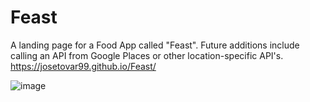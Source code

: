 # Feast

A landing page for a Food App called "Feast". Future additions include calling an API from Google Places or other location-specific API's. 
https://josetovar99.github.io/Feast/

![image](https://user-images.githubusercontent.com/62781023/136900816-b0eb8d2b-a59e-43fd-a298-2164e5558b51.png)
